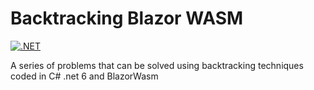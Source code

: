 # Backtracking Blazor WASM

[![.NET](https://github.com/newmancodes/Backtracking/actions/workflows/dotnet.yml/badge.svg)](https://github.com/newmancodes/Backtracking/actions/workflows/dotnet.yml)

 A series of problems that can be solved using backtracking techniques coded in C# .net 6 and BlazorWasm 